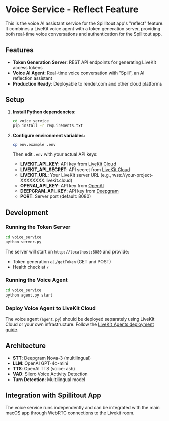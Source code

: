 # Voice Service - Reflect Feature

This is the voice AI assistant service for the Spillitout app's "reflect" feature. It combines a LiveKit voice agent with a token generation server, providing both real-time voice conversations and authentication for the Spillitout app.

## Features

- **Token Generation Server**: REST API endpoints for generating LiveKit access tokens
- **Voice AI Agent**: Real-time voice conversation with "Spill", an AI reflection assistant
- **Production Ready**: Deployable to render.com and other cloud platforms

## Setup

1. **Install Python dependencies:**
   ```bash
   cd voice_service
   pip install -r requirements.txt
   ```

2. **Configure environment variables:**
   ```bash
   cp env.example .env
   ```
   
   Then edit `.env` with your actual API keys:
   - **LIVEKIT_API_KEY**: API key from [LiveKit Cloud](https://cloud.livekit.io/)
   - **LIVEKIT_API_SECRET**: API secret from [LiveKit Cloud](https://cloud.livekit.io/)
   - **LIVEKIT_URL**: Your LiveKit server URL (e.g., wss://your-project-XXXXXXXX.livekit.cloud)
   - **OPENAI_API_KEY**: API key from [OpenAI](https://platform.openai.com/api-keys)
   - **DEEPGRAM_API_KEY**: API key from [Deepgram](https://console.deepgram.com/)
   - **PORT**: Server port (default: 8080)

## Development

### Running the Token Server

```bash
cd voice_service
python server.py
```

The server will start on `http://localhost:8080` and provide:
- Token generation at `/getToken` (GET and POST)
- Health check at `/`

### Running the Voice Agent

```bash
cd voice_service
python agent.py start
```


### Deploy Voice Agent to LiveKit Cloud

The voice agent (`agent.py`) should be deployed separately using LiveKit Cloud or your own infrastructure. Follow the [LiveKit Agents deployment guide](https://docs.livekit.io/agents/deployment/).


## Architecture

- **STT**: Deepgram Nova-3 (multilingual)
- **LLM**: OpenAI GPT-4o-mini
- **TTS**: OpenAI TTS (voice: ash)
- **VAD**: Silero Voice Activity Detection
- **Turn Detection**: Multilingual model

## Integration with Spillitout App

The voice service runs independently and can be integrated with the main macOS app through WebRTC connections to the Livekit room. 